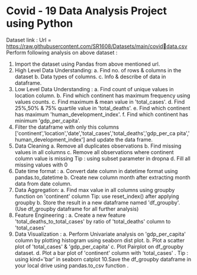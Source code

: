 
# Covid - 19 Data Analysis Project using Python
Dataset link :
Url = https://raw.githubusercontent.com/SR1608/Datasets/main/coviddata.csv
Perform following analysis on above dataset :
1. Import the dataset using Pandas from above mentioned url.
2. High Level Data Understanding:
a. Find no. of rows & columns in the dataset
 b. Data types of columns.
 c. Info & describe of data in dataframe.
3. Low Level Data Understanding :
 a. Find count of unique values in location column.
 b. Find which continent has maximum frequency using values 
counts.
 c. Find maximum & mean value in 'total_cases'.
 d. Find 25%,50% & 75% quartile value in 'total_deaths'.
 e. Find which continent has maximum 
'human_development_index'.
 f. Find which continent has minimum 'gdp_per_capita'.
4. Filter the dataframe with only this columns
['continent','location','date','total_cases','total_deaths','gdp_per_ca
pita','
human_development_index'] and update the data frame.
5. Data Cleaning
 a. Remove all duplicates observations
 b. Find missing values in all columns
 c. Remove all observations where continent column value is 
missing
 Tip : using subset parameter in dropna
 d. Fill all missing values with 0
6. Date time format :
 a. Convert date column in datetime format using 
pandas.to_datetime
 b. Create new column month after extracting month data from 
date
 column.
7. Data Aggregation:
 a. Find max value in all columns using groupby function on 
'continent'
 column
 Tip: use reset_index() after applying groupby
 b. Store the result in a new dataframe named 'df_groupby'.
 (Use df_groupby dataframe for all further analysis)
8. Feature Engineering :
 a. Create a new feature 'total_deaths_to_total_cases' by ratio of
 'total_deaths' column to 'total_cases'
9. Data Visualization :
 a. Perform Univariate analysis on 'gdp_per_capita' column by 
plotting
 histogram using seaborn dist plot.
 b. Plot a scatter plot of 'total_cases' & 'gdp_per_capita'
 c. Plot Pairplot on df_groupby dataset.
 d. Plot a bar plot of 'continent' column with 'total_cases' .
 Tip : using kind='bar' in seaborn catplot
10.Save the df_groupby dataframe in your local drive using 
pandas.to_csv
 function .

